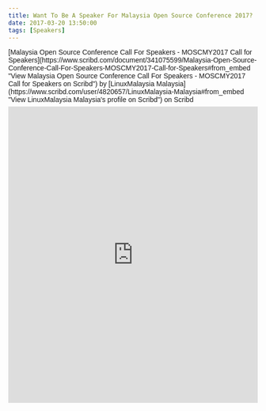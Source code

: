 ```yaml
---
title: Want To Be A Speaker For Malaysia Open Source Conference 2017?
date: 2017-03-20 13:50:00
tags: [Speakers]
---
```


<div style="display: block; font-family: &quot;helvetica&quot; , &quot;arial&quot; , sans-serif; font-size: 14px; font-stretch: normal; font-style: normal; font-variant: normal; font-weight: normal; line-height: normal; margin: 12px auto 6px auto;">[Malaysia Open Source Conference Call For Speakers - MOSCMY2017 Call for Speakers](https://www.scribd.com/document/341075599/Malaysia-Open-Source-Conference-Call-For-Speakers-MOSCMY2017-Call-for-Speakers#from_embed "View Malaysia Open Source Conference Call For Speakers - MOSCMY2017 Call for Speakers on Scribd") by [LinuxMalaysia Malaysia](https://www.scribd.com/user/4820657/LinuxMalaysia-Malaysia#from_embed "View LinuxMalaysia Malaysia's profile on Scribd") on Scribd</div>

<iframe class="scribd_iframe_embed" data-aspect-ratio="1.4455128205128205" data-auto-height="false" frameborder="0" height="600" id="doc_15160" scrolling="no" src="https://www.scribd.com/embeds/341075599/content?start_page=1&amp;view_mode=scroll&amp;access_key=key-zv4OOyR7nNA9syaQjrxl&amp;show_recommendations=true" width="100%"></iframe>